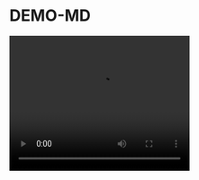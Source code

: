 # DEMO-MD
<video width="320" height="240" controls>
  <source src="/2024-03-21-1_D4IBv8HN.webm" type="video/webm">
  Your browser does not support the video tag.
</video>
